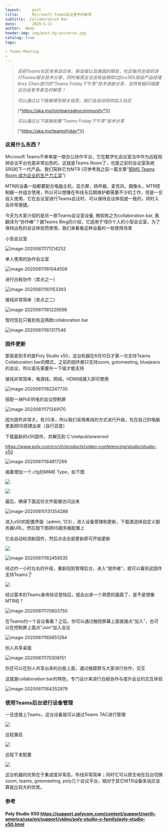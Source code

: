 ```yaml
---
layout:     post
title:      Microsoft Teams会议室中的新秀
subtitle:  Collaboration Bar
date:       2020-6-11
author:  Nemo
header-img: img/post-bg-universe.jpg
catalog: true
tags:

- Teams-Meeting
- 
---
```


>  *目前Teams社区有来自日本，新加坡以及美国的朋友，社区每月会组织进行Teams相关技术分享，同时每周五也会有由微软Office365高级产品经理Ares Chen进行的“Teams Friday下午茶”技术讲座分享，当然有疑问或建议也会有专家及时解答！*
>
>  *可以通过以下链接填写相关信息，我们会自动将你加入社区*
>
>  [*https://aka.ms/jointeamsdevcommunity*]()
>
>  *可以通过以下链接收看“Teams Friday下午茶”技术分享*
>
>  [*https://aka.ms/teamsfriday*]()

### 这是什么东西？

Microsoft Teams不单单是一款办公协作平台，它在数字化会议室当中作为远程视频会议平台也是非常出色的，这就是Teams Room了，也是之前的会议室系统SRS的下一代产品，我们简称它为MTR (可参考我之前一篇文章“[把MS Teams Room 成为企业的生产力工具](https://blog.51cto.com/nemotan/2469498)”)

MTR的设备一般都要配合电脑主机，显示屏，扬声器，麦克风，摄像头，MTR控制器一并组合使用，所以可以想像在布线与后期维护都需要不少的工作，但是一旦投入使用，它在会议室进行Teams会议时，可以保持会议体验是一致的，同时入会非常便捷。

今天为大家介绍的是另一款Teams会议室设备, 微软称之为collaboration bar, 我翻译为“协作棒”？据Teams Blog的介绍，它适用于1到5个人的小型会议室，为了保持出色的会议体验而使用，我们来看看这种设备的一些使用场景

小型会议室

![image-20200611171214252](https://cdn.jsdelivr.net/gh/tangx007/tangx007.github.io/img/image-20200611171214252.png)

单人使用的协作会议室

![image-20200611161044509](https://cdn.jsdelivr.net/gh/tangx007/tangx007.github.io/img/image-20200611161044509.png)

进行白板协作（卖点之一）

![image-20200611161153393](https://cdn.jsdelivr.net/gh/tangx007/tangx007.github.io/img/image-20200611161153393.png)

接线非常简单（卖点之二）

![image-20200611161229598](https://cdn.jsdelivr.net/gh/tangx007/tangx007.github.io/img/image-20200611161229598.png)

暂时现在只看到有这两款collaboration bar

![image-20200611161317546](https://cdn.jsdelivr.net/gh/tangx007/tangx007.github.io/img/image-20200611161317546.png)

### 固件更新

那我拿到手的是Poly Studio x50，这台机器在6月10日才第一次支持Teams Collaboration bar的模式，之前的固件都只支持zoom, gotomeeting, bluejeans的会议，所以首先需要升一下级才能支持

接线非常简单，电源线，网线，HDMI线接入即可使用

![image-20200611162247730](https://cdn.jsdelivr.net/gh/tangx007/tangx007.github.io/img/image-20200611162247730.png)

搭配一块PoE供电的会议控制屏

![image-20200611171349170](https://cdn.jsdelivr.net/gh/tangx007/tangx007.github.io/img/image-20200611171349170.png)

因为固件非常大，有2G多，所以我们采用离线的方式进行升级，先在自己的电脑里面把IIS搭建出来（自行百度）

下载最新的x50固件，并解压到 C:\inetpub\wwwroot

https://www.poly.com/cn/zh/products/video-conferencing/studio/studio-x50

![image-20200611164817269](https://cdn.jsdelivr.net/gh/tangx007/tangx007.github.io/img/image-20200611164817269.png)

接着增加一个.cfg的MIME Type，如下图

![](https://cdn.jsdelivr.net/gh/tangx007/tangx007.github.io/img/20200610130807.png)

![](https://cdn.jsdelivr.net/gh/tangx007/tangx007.github.io/img/20200610130843.png)

最后，确保下面这份文件能被访问出来

![image-20200610131354288](https://cdn.jsdelivr.net/gh/tangx007/tangx007.github.io/img/image-20200610131354288.png)

进入x50的配置界面（admin, 123），进入设备管理和更新，下载源选择自定义服务器URL，然后按下图把IIS服务器配置上

它会自动检测新固件，然后点击全部更新即可开始更新

![](https://cdn.jsdelivr.net/gh/tangx007/tangx007.github.io/img/20200610130616.png)

![image-20200611162459535](https://cdn.jsdelivr.net/gh/tangx007/tangx007.github.io/img/image-20200611162459535.png)

经过约一小时左右的升级，重新回到管理后台，进入“提供者”，就可以看到这固件支持Teams了

![](https://cdn.jsdelivr.net/gh/tangx007/tangx007.github.io/img/20200610130541.png)

经过基本的Teams身体验证登陆后，就会出来一个熟悉的画面了，是不是很像MTR哈？

![image-20200611170603750](https://cdn.jsdelivr.net/gh/tangx007/tangx007.github.io/img/image-20200611170603750.png)

在Teams约一个会议看看？之后，你可以通过触控屏幕上面直接点“加入”，也可以在控制屏上面点“Join”加入会议

![image-20200611165651284](https://cdn.jsdelivr.net/gh/tangx007/tangx007.github.io/img/image-20200611165651284.png)

别人共享桌面

![image-20200611170308151](https://cdn.jsdelivr.net/gh/tangx007/tangx007.github.io/img/image-20200611170308151.png)

你还可以在别人共享出来的白板上面，通过触摸屏与大家进行协作，交互

这就是collaboration bar的特色，专门设计来进行白板协作与提升会议的交互体验

<img src="https://cdn.jsdelivr.net/gh/tangx007/tangx007.github.io/img/image-20200611164352979.png" alt="image-20200611164352979"  />

### 使用Teams后台进行设备管理

一旦连接上Teams，这台设备就可以通过Teams TAC进行管理

![](https://cdn.jsdelivr.net/gh/tangx007/tangx007.github.io/img/20200610141754.png)

远程重启

![](https://cdn.jsdelivr.net/gh/tangx007/tangx007.github.io/img/20200610141850.png)

远程下发配置

![](https://cdn.jsdelivr.net/gh/tangx007/tangx007.github.io/img/20200610141532.png)

这台机器的优势在于集成度非常高，布线非常简单；同时它可以原生地在后台切换zoom, teams, gotomeeting, poly几个会议平台，相对于其它MTR设备来说应该算是比较大的优势。

### 参考

#### Poly Studio X50 https://support.polycom.com/content/support/north-america/usa/en/support/video/poly-studio-x-family/poly-studio-x50.html